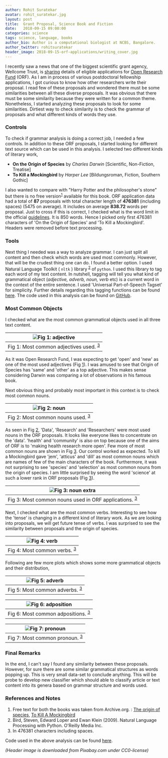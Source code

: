 ```yaml
---
author: Rohit Suratekar
avatar: rohit_suratekar.jpg
layout: post
title:  Grant Proposal, Science Book and Fiction
date:   2018-09-15 09:00:00
categories: science
tags: science, language, books
author_bio: Author is a computational biologist at NCBS, Bangalore.
author_twitter: rohitsuratekar
header_image: 2018-09-15-orf-applications/writing_cover.jpg
---
```


I recently saw a news that one of the biggest scientific grant agency, Wellcome Trust, is [sharing](https://wellcome.ac.uk/funding/open-research-fund-applications-submitted) details of eligible applications for [Open Research Fund](https://wellcome.ac.uk/funding/open-research-fund) (ORF). As I am in process of various postdoctoral fellowship applications, I got curious to know how other researchers write their proposal. I read few of these proposals and wondered there must be some similarities between all these diverse proposals. It was obvious that there must be some similarity because they were written for a common theme. Nonetheless, I started analyzing these proposals to look for some similarities. Dirtiest way to check similarity is to check the grammar of proposals and what different kinds of words they use. 

### Controls
To check if grammar analysis is doing a correct job, I needed a few controls. In addition to these ORF proposals, I started looking for different text source which can be used in this analysis. I selected two different kinds of literary work, 
* **On the Origin of Species** by *Charles Darwin*  [Scientific, Non-Fiction, Treatise]
* **To Kill a Mockingbird** by *Harper Lee* [Bildungsroman, Fiction, Southern Gothic]

I also wanted to compare with "Harry Potter and the philosopher's stone" but there is no free version<sup>[1](#ref1)</sup> available for this book. ORF application data had a total of **87** proposals with total character length of **476381** (including spaces) (5475 on average). It includes on average **838.72** words per proposal. Just to cross if this is correct, I checked what is the word limit in the official [guidelines](https://wellcome.ac.uk/sites/default/files/sample-application-form-open-research-fund.pdf). It is 850 words. Hence I picked only first 476381 characters of 'On the Origin of Species' and 'To Kill a Mockingbird'. Headers were removed before text processing. 

### Tools
Next thing I needed was a way to analyze grammar. I can just split all content and then check which words are used most commonly. However, that will be the crudest thing one can do. I found a better option. I used Natural Language Toolkit ( `nltk` ) library<sup> [2](#ref2)</sup> of `python`. I used this library to tag each word of my text content. In nutshell, tagging will tell you what kind of grammatical object (*adjective, adverb, noun, verb* etc) is a current word in the context of the entire sentence. I used 'Universal Part-of-Speech Tagset' for simplicity. Further details regarding this tagging functions can be found [here](http://www.nltk.org/book/ch05.html#tab-universal-tagset). The code used in this analysis can be found on [GitHub](https://gist.github.com/rohitsuratekar/a76ec4c4abb9e041d5d6e8a4fc4683d1). 

### Most Common Objects
I checked what are the most common grammatical objects used in all three text content. 
<a name="fig1"></a>

|![Fig 1: adjective](/assets/article_images/2018-09-15-orf-applications/adjective.png "adjective")|
|:--:|
|Fig 1: Most common adjectives used. <sup>[3](#ref3)</sup>|

As it was Open Research Fund, I was expecting to get 'open' and 'new' as one of the most used adjectives (Fig [1](#fig1)). I was amused to see that Origin of Species has 'same' and 'other' as a top adjective. This makes sense considering Darwin was comparing a lot of observations in his famous book. 

Next obvious thing and probably most important in this context is to check most common nouns. 
<a name="fig2"></a>

|![Fig 2: noun](/assets/article_images/2018-09-15-orf-applications/noun.png "noun")|
|:--:|
|Fig 2: Most common nouns used. <sup>[3](#ref3)</sup>|

As seen in Fig [2](#fig2), 'Data', 'Research' and 'Researchers' were most used nouns in the ORF proposals. It looks like everyone likes to concentrate on the 'data'. 'health' and 'community' is also on top because one of the aims of ORF is to 'making health research more open'. Few more of most common nouns are shown in Fig [3](#fig3). Our control worked as expected. To kill a Mockingbird gave 'jem', 'atticus' and 'dill' as most common nouns which are names of few of the main characters of the book. Furthermore, it was not surprising to see 'species' and 'selection' as most common nouns from the origin of species. I am little surprised by seeing the word 'science' at such a lower rank in ORF proposals (Fig [3](#fig3)).
<a name="fig3"></a>

|![Fig 3: noun extra](/assets/article_images/2018-09-15-orf-applications/noun_extra.png "noun extra")|
|:--:|
|Fig 3: Most common nouns used in ORF applications. <sup>[3](#ref3)</sup>|

Next, I checked what are the most common verbs. Interesting to see how the 'tense' is changing in a different kind of literary work. As we are looking into proposals, we will get future tense of verbs. I was surprised to see the similarity between proposals and the origin of species. 

|![Fig 4: verb](/assets/article_images/2018-09-15-orf-applications/verb.png "verb")|
|:--:|
|Fig 4: Most common verbs. <sup>[3](#ref3)</sup>|

Following are few more plots which shows some more grammatical objects and their distribution,

|![Fig 5: adverb](/assets/article_images/2018-09-15-orf-applications/adverb.png "adverb")|
|:--:|
|Fig 5: Most common adverbs. <sup>[3](#ref3)</sup>|

|![Fig 6: adposition](/assets/article_images/2018-09-15-orf-applications/adposition.png "adposition")|
|:--:|
|Fig 6: Most common adpositions. <sup>[3](#ref3)</sup>|

|![Fig 7: pronoun](/assets/article_images/2018-09-15-orf-applications/pronoun.png "pronoun")|
|:--:|
|Fig 7: Most common pronoun. <sup>[3](#ref3)</sup>|

### Final Remarks

In the end, I can't say I found any similarity between these proposals. However, for sure there are some similar grammatical structures as words popping up. This is very small data-set to conclude anything. This will be probe to develop new classifier which should able to classify article or text content into its genera based on grammar structure and words used. 


### References and Notes
1. <a name="ref1"></a> Free text for both the books was taken from Archive.org. : [The origin of species](https://archive.org/stream/originofspecies00darwuoft/originofspecies00darwuoft_djvu.txt), [To Kill A Mockingbird](https://archive.org/stream/ToKillAMockingbird_201604/To%20Kill%20A%20Mockingbird_djvu.txt)
2. <a name="ref2"></a> Bird, Steven, Edward Loper and Ewan Klein (2009). Natural Language Processing with Python.  O'Reilly Media Inc.
3. <a name="ref3"></a> In 476381 characters including spaces. 

Code used in the above analysis can be found [here](https://gist.github.com/rohitsuratekar/a76ec4c4abb9e041d5d6e8a4fc4683d1).

*(Header image is downloaded from Pixabay.com under CC0-license)*